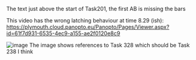 The text just above the start of Task201, the first AB is missing the bars

This video has the wrong latching behaviour at time 8.29 (ish):
https://plymouth.cloud.panopto.eu/Panopto/Pages/Viewer.aspx?id=61f7d931-6535-4ec9-a155-ae2f0120e8c9

![image](https://user-images.githubusercontent.com/5503433/154795939-5522a011-f4fd-4f31-ab31-d3183e854941.png)
The image shows references to Task 328 which should be Task 238 I think
